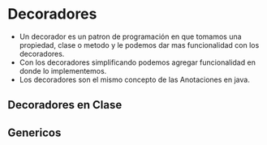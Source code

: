 # Decoradores
* Un decorador es un patron de programación en que tomamos una propiedad, clase o metodo y le podemos dar mas funcionalidad con los decoradores.
* Con los decoradores simplificando podemos agregar funcionalidad en donde lo implementemos.
* Los decoradores son el mismo concepto de las Anotaciones en java.

## Decoradores en Clase

## Genericos

